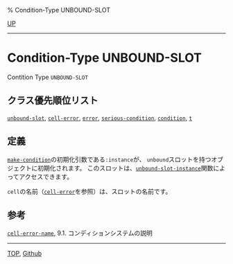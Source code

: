 % Condition-Type UNBOUND-SLOT

[UP](7.7.html)  

---

# Condition-Type **UNBOUND-SLOT**


Contition Type `UNBOUND-SLOT`


## クラス優先順位リスト

[`unbound-slot`](7.7.unbound-slot.html),
[`cell-error`](9.2.cell-error.html),
[`error`](9.2.error-condition.html),
[`serious-condition`](9.2.serious-condition.html),
[`condition`](9.2.condition.html),
[`t`](4.4.t-system-class.html)


## 定義

[`make-condition`](9.2.make-condition.html)の初期化引数である`:instance`が、
`unbound`スロットを持つオブジェクトに初期化されます。
このスロットは、[`unbound-slot-instance`](7.7.unbound-slot-instance.html)関数によってアクセスできます。

`cell`の名前（[`cell-error`](9.2.cell-error.html)を参照）は、スロットの名前です。


## 参考

[`cell-error-name`](9.2.cell-error-name.html),
9.1. コンディションシステムの説明


---
[TOP](index.html),  [Github](https://github.com/nptcl/npt-japanese)

